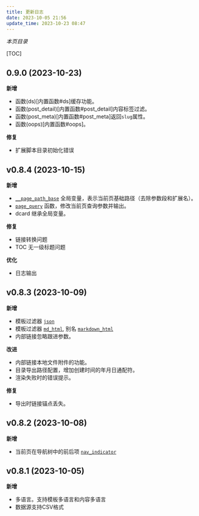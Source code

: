 ```yaml
---
title: 更新日志
date: 2023-10-05 21:56
update_time: 2023-10-23 08:47
---
```


*本页目录*

[TOC]


## 0.9.0 (2023-10-23)

**新增**

- 函数(ds)[内置函数#ds]缓存功能。
- 函数(post_detail)[内置函数#post_detail]内容标签过滤。
- 函数(post_meta)[内置函数#post_meta]返回`slug`属性。
- 函数(oops)[内置函数#oops]。

**修复**

- 扩展脚本目录初始化错误

## v0.8.4 (2023-10-15)

**新增**

- [`__page_path_base`](数据结构#系统全局变量) 全局变量，表示当前页基础路径（去除参数段和扩展名）。
- [`page_query`](内置函数#page_query) 函数，修改当前页查询参数并输出。
- dcard 继承全局变量。

**修复**

- 链接转换问题
- TOC 无一级标题问题

**优化**

- 日志输出


## v0.8.3 (2023-10-09)

**新增**

- 模板过滤器 [`json`](内置过滤器#json)
- 模板过滤器 [`md_html`](内置过滤器#markdown_html), 别名 [`markdown_html`](内置过滤器#markdown_html)
- 内部链接忽略跟进参数。

**改进**

- 内部链接本地文件附件的功能。
- 目录导出路径配置，增加创建时间的年月日通配符。
- 渲染失败时的错误提示。

**修复**

- 导出时链接锚点丢失。

## v0.8.2 (2023-10-08)

**新增**

- 当前页在导航树中的前后项 [`nav_indicator`](内置函数#nav_indicator)

## v0.8.1 (2023-10-05)

**新增**

- 多语言。支持模板多语言和内容多语言
- 数据源支持CSV格式
